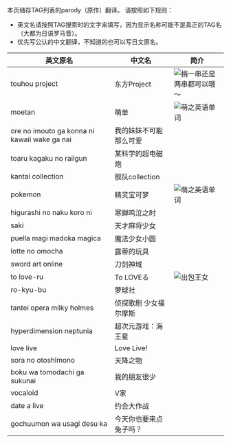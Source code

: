 本页储存TAG列表的parody（原作）翻译。
请按照如下规则：
* 英文名请按照TAG搜索时的文字来填写，因为显示名称可能不是真正的TAG名（大都为日语罗马音）。
* 优先写公认的中文翻译，不知道的也可以写日文原名。

| 英文原名 | 中文名 | 简介 |
| -------- | ---------------------- | ---------------------------------------- |
| touhou project | 东方Project | ![捐一串还是两串都可以哦～](http://ww2.sinaimg.cn/large/6c84b2d6gw1f36161k7odj205k06ydg1.jpg) |
| moetan | 萌单 | ![萌之英语单词](http://ww2.sinaimg.cn/large/6c84b2d6gw1f3614z9jokj205k07ndg1.jpg) |
| ore no imouto ga konna ni kawaii wake ga nai | 我的妹妹不可能那么可爱 | |
| toaru kagaku no railgun | 某科学的超电磁炮 | |
| kantai collection | 舰队collection | |
| pokemon | 精灵宝可梦 | ![萌之英语单词](http://tse1.mm.bing.net/th?&id=OIP.M00aabeffa352256858040b238495b5b1o0&w=299&h=168&c=0&pid=1.9&rs=0&p=0) |
| higurashi no naku koro ni | 寒蝉鸣泣之时 | |
| saki | 天才麻将少女 | |
| puella magi madoka magica | 魔法少女小圆 | |
| lotte no omocha | 露蒂的玩具 | |
| sword art online | 刀剑神域 | |
| to love-ru | To LOVEる | ![出包王女](http://exhentai.org/t/29/81/2981cebb2fb76ca4203fbeb11e953bd48354134e-3337994-2151-3099-jpg_l.jpg) |
| ro-kyu-bu | 萝球社 | |
| tantei opera milky holmes | 侦探歌剧 少女福尔摩斯 | |
| hyperdimension neptunia | 超次元游戏：海王星 | |
| love live | Love Live! | |
| sora no otoshimono | 天降之物 | |
| boku wa tomodachi ga sukunai | 我的朋友很少 | |
| vocaloid | V家 | |
| date a live | 约会大作战 | |
| gochuumon wa usagi desu ka | 今天你也要来点兔子吗？ | |